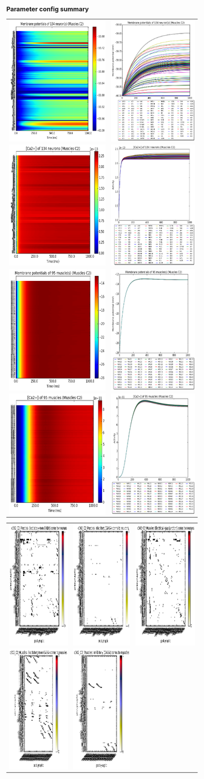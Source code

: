 ### Parameter config summary 
<table>

<tr>
  <td><a href="neurons_C2_Muscles.png"/><img alt=" " src="neurons_C2_Muscles.png" height="320"/></a></td>
  <td><a href="traces_neuron_Muscles_C2.png"/><img alt=" " src="traces_neuron_Muscles_C2.png" height="320"/></a></td>
</tr>

<tr>
  <td><a href="neuron_activity_C2_Muscles.png"/><img alt=" " src="neuron_activity_C2_Muscles.png" height="320"/></a></td>
  <td><a href="traces_neuron_activity_Muscles_C2.png"/><img alt=" " src="traces_neuron_activity_Muscles_C2.png" height="320"/></a></td>
</tr>

<tr>
  <td><a href="muscles_C2_Muscles.png"/><img alt=" " src="muscles_C2_Muscles.png" height="320"/></a></td>
  <td><a href="traces_muscles_Muscles_C2.png"/><img alt=" " src="traces_muscles_Muscles_C2.png" height="320"/></a></td>
</tr>

<tr>
  <td><a href="muscle_activity_C2_Muscles.png"/><img alt=" " src="muscle_activity_C2_Muscles.png" height="320"/></a></td>
  <td><a href="traces_muscles_activity_Muscles_C2.png"/><img alt=" " src="traces_muscles_activity_Muscles_C2.png" height="320"/></a></td>
</tr>
</table>
<table>

<tr><td><a href="c302_C2_Muscles_exc_to_neurons.png"/><img alt=" " src="c302_C2_Muscles_exc_to_neurons.png" height="320"/></a></td>

  <td><a href="c302_C2_Muscles_inh_to_neurons.png"/><img alt=" " src="c302_C2_Muscles_inh_to_neurons.png" height="320"/></a></td>

  <td><a href="c302_C2_Muscles_elec_to_neurons.png"/><img alt=" " src="c302_C2_Muscles_elec_to_neurons.png" height="320"/></a></td></tr>

<tr><td><a href="c302_C2_Muscles_exc_to_muscles.png"/><img alt=" " src="c302_C2_Muscles_exc_to_muscles.png" height="320"/></a></td>

  <td><a href="c302_C2_Muscles_inh_to_muscles.png"/><img alt=" " src="c302_C2_Muscles_inh_to_muscles.png" height="320"/></a></td></tr>
</table>
